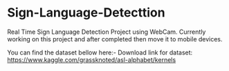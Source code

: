 # Sign-Language-Detecttion

Real Time Sign Language Detection Project using WebCam.
Currently working on this project and after completed then move it to mobile devices.

You can find the dataset bellow here:-
Download link for dataset: https://www.kaggle.com/grassknoted/asl-alphabet/kernels
